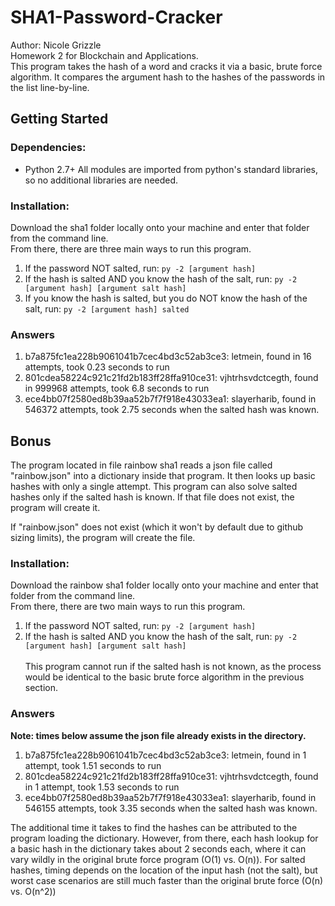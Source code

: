 # SHA1-Password-Cracker
Author: Nicole Grizzle<br />
Homework 2 for Blockchain and Applications.<br /> This program takes the hash of a word and cracks it via a basic, brute force algorithm. It compares the argument hash to the hashes of the passwords in the list line-by-line.
## Getting Started
### Dependencies:
* Python 2.7+
All modules are imported from python's standard libraries, so no additional libraries are needed.
### Installation:
Download the sha1 folder locally onto your machine and enter that folder from the command line.<br />
From there, there are three main ways to run this program.
1. If the password NOT salted, run:
 `py -2 [argument hash]`
1. If the hash is salted AND you know the hash of the salt, run: 
 `py -2 [argument hash] [argument salt hash]`
1. If you know the hash is salted, but you do NOT know the hash of the salt, run:
 `py -2 [argument hash] salted`
### Answers
1. b7a875fc1ea228b9061041b7cec4bd3c52ab3ce3: letmein, found in 16 attempts, took 0.23 seconds to run
1. 801cdea58224c921c21fd2b183ff28ffa910ce31: vjhtrhsvdctcegth, found in 999968 attempts, took 6.8 seconds to run
1. ece4bb07f2580ed8b39aa52b7f7f918e43033ea1: slayerharib, found in 546372 attempts, took 2.75 seconds when the salted hash was known. 

## Bonus

The program located in file rainbow sha1 reads a json file called "rainbow.json" into a dictionary inside that program. It then looks up basic hashes with only a single attempt. This program can also solve salted hashes only if the salted hash is known. If that file does not exist, the program will create it.<br />

If "rainbow.json" does not exist (which it won't by default due to github sizing limits), the program will create the file.

### Installation:
Download the rainbow sha1 folder locally onto your machine and enter that folder from the command line.<br />
From there, there are two main ways to run this program.<br />
1. If the password NOT salted, run:
 `py -2 [argument hash]`
1. If the hash is salted AND you know the hash of the salt, run: 
 `py -2 [argument hash] [argument salt hash]`<br /><br />
This program cannot run if the salted hash is not known, as the process would be identical to the basic brute force algorithm in the previous section.
### Answers
**Note: times below assume the json file already exists in the directory.**<br />
1. b7a875fc1ea228b9061041b7cec4bd3c52ab3ce3: letmein, found in 1 attempt, took 1.51 seconds to run
1. 801cdea58224c921c21fd2b183ff28ffa910ce31: vjhtrhsvdctcegth, found in 1 attempt, took 1.53 seconds to run
1. ece4bb07f2580ed8b39aa52b7f7f918e43033ea1: slayerharib, found in 546155 attempts, took 3.35 seconds when the salted hash was known. 

The additional time it takes to find the hashes can be attributed to the program loading the dictionary. However, from there, each hash lookup for a basic hash in the dictionary takes about 2 seconds each, where it can vary wildly in the original brute force program (O(1) vs. O(n)). For salted hashes, timing depends on the location of the input hash (not the salt), but worst case scenarios are still much faster than the original brute force (O(n) vs. O(n^2))
